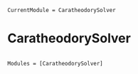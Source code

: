 ```@meta
CurrentModule = CaratheodorySolver
```

# CaratheodorySolver

```@index
```

```@autodocs
Modules = [CaratheodorySolver]
```
